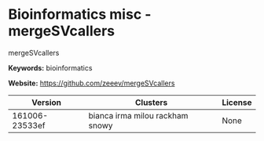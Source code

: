 # Bioinformatics misc - mergeSVcallers

mergeSVcallers

**Keywords:** bioinformatics

**Website:** <https://github.com/zeeev/mergeSVcallers>

| Version | Clusters | License |
| ------- | -------- | ------- |
| 161006-23533ef | bianca irma milou rackham snowy | None |
